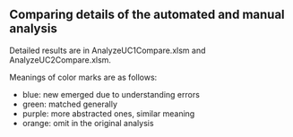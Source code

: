 ## Comparing details of the automated and manual analysis

Detailed results are in AnalyzeUC1Compare.xlsm and AnalyzeUC2Compare.xlsm.

Meanings of color marks are as follows:

- blue: new emerged due to understanding errors
- green: matched generally
- purple: more abstracted ones, similar meaning
- orange: omit in the original analysis
